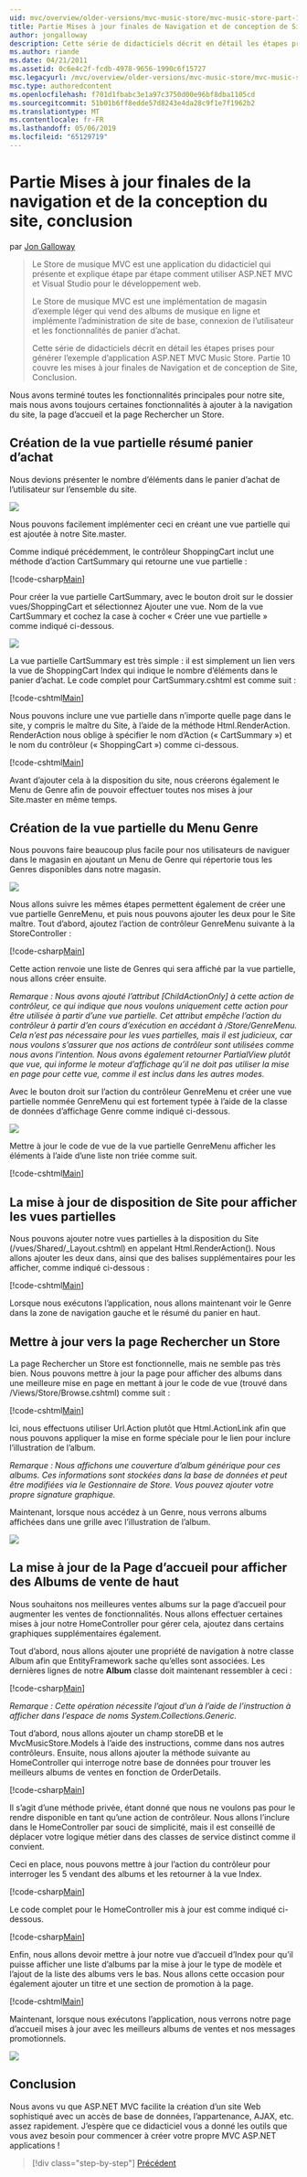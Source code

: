 ```yaml
---
uid: mvc/overview/older-versions/mvc-music-store/mvc-music-store-part-10
title: Partie Mises à jour finales de Navigation et de conception de Site, Conclusion | Microsoft Docs
author: jongalloway
description: Cette série de didacticiels décrit en détail les étapes prises pour générer l’exemple d’application ASP.NET MVC Music Store. Partie 10 couvre les mises à jour finales de Navigation et S....
ms.author: riande
ms.date: 04/21/2011
ms.assetid: 0c6e4c2f-fcdb-4978-9656-1990c6f15727
msc.legacyurl: /mvc/overview/older-versions/mvc-music-store/mvc-music-store-part-10
msc.type: authoredcontent
ms.openlocfilehash: f701d1fbabc3e1a97c3750d00e96bf8dba1105cd
ms.sourcegitcommit: 51b01b6ff8edde57d8243e4da28c9f1e7f1962b2
ms.translationtype: MT
ms.contentlocale: fr-FR
ms.lasthandoff: 05/06/2019
ms.locfileid: "65129719"
---
```

# <a name="part-10-final-updates-to-navigation-and-site-design-conclusion"></a>Partie Mises à jour finales de la navigation et de la conception du site, conclusion

par [Jon Galloway](https://github.com/jongalloway)

> Le Store de musique MVC est une application du didacticiel qui présente et explique étape par étape comment utiliser ASP.NET MVC et Visual Studio pour le développement web.  
>   
> Le Store de musique MVC est une implémentation de magasin d’exemple léger qui vend des albums de musique en ligne et implémente l’administration de site de base, connexion de l’utilisateur et les fonctionnalités de panier d’achat.  
>   
> Cette série de didacticiels décrit en détail les étapes prises pour générer l’exemple d’application ASP.NET MVC Music Store. Partie 10 couvre les mises à jour finales de Navigation et de conception de Site, Conclusion.

Nous avons terminé toutes les fonctionnalités principales pour notre site, mais nous avons toujours certaines fonctionnalités à ajouter à la navigation du site, la page d’accueil et la page Rechercher un Store.

## <a name="creating-the-shopping-cart-summary-partial-view"></a>Création de la vue partielle résumé panier d’achat

Nous devions présenter le nombre d’éléments dans le panier d’achat de l’utilisateur sur l’ensemble du site.

![](mvc-music-store-part-10/_static/image1.png)

Nous pouvons facilement implémenter ceci en créant une vue partielle qui est ajoutée à notre Site.master.

Comme indiqué précédemment, le contrôleur ShoppingCart inclut une méthode d’action CartSummary qui retourne une vue partielle :

[!code-csharp[Main](mvc-music-store-part-10/samples/sample1.cs)]

Pour créer la vue partielle CartSummary, avec le bouton droit sur le dossier vues/ShoppingCart et sélectionnez Ajouter une vue. Nom de la vue CartSummary et cochez la case à cocher « Créer une vue partielle » comme indiqué ci-dessous.

![](mvc-music-store-part-10/_static/image2.png)

La vue partielle CartSummary est très simple : il est simplement un lien vers la vue de ShoppingCart Index qui indique le nombre d’éléments dans le panier d’achat. Le code complet pour CartSummary.cshtml est comme suit :

[!code-cshtml[Main](mvc-music-store-part-10/samples/sample2.cshtml)]

Nous pouvons inclure une vue partielle dans n’importe quelle page dans le site, y compris le maître du Site, à l’aide de la méthode Html.RenderAction. RenderAction nous oblige à spécifier le nom d’Action (« CartSummary ») et le nom du contrôleur (« ShoppingCart ») comme ci-dessous.

[!code-cshtml[Main](mvc-music-store-part-10/samples/sample3.cshtml)]

Avant d’ajouter cela à la disposition du site, nous créerons également le Menu de Genre afin de pouvoir effectuer toutes nos mises à jour Site.master en même temps.

## <a name="creating-the-genre-menu-partial-view"></a>Création de la vue partielle du Menu Genre

Nous pouvons faire beaucoup plus facile pour nos utilisateurs de naviguer dans le magasin en ajoutant un Menu de Genre qui répertorie tous les Genres disponibles dans notre magasin.

![](mvc-music-store-part-10/_static/image3.png)

Nous allons suivre les mêmes étapes permettent également de créer une vue partielle GenreMenu, et puis nous pouvons ajouter les deux pour le Site maître. Tout d’abord, ajoutez l’action de contrôleur GenreMenu suivante à la StoreController :

[!code-csharp[Main](mvc-music-store-part-10/samples/sample4.cs)]

Cette action renvoie une liste de Genres qui sera affiché par la vue partielle, nous allons créer ensuite.

*Remarque : Nous avons ajouté l’attribut [ChildActionOnly] à cette action de contrôleur, ce qui indique que nous voulons uniquement cette action pour être utilisée à partir d’une vue partielle. Cet attribut empêche l’action du contrôleur à partir d’en cours d’exécution en accédant à /Store/GenreMenu. Cela n’est pas nécessaire pour les vues partielles, mais il est judicieux, car nous voulons s’assurer que nos actions de contrôleur sont utilisées comme nous avons l’intention. Nous avons également retourner PartialView plutôt que vue, qui informe le moteur d’affichage qu’il ne doit pas utiliser la mise en page pour cette vue, comme il est inclus dans les autres modes.*

Avec le bouton droit sur l’action du contrôleur GenreMenu et créer une vue partielle nommée GenreMenu qui est fortement typée à l’aide de la classe de données d’affichage Genre comme indiqué ci-dessous.

![](mvc-music-store-part-10/_static/image4.png)

Mettre à jour le code de vue de la vue partielle GenreMenu afficher les éléments à l’aide d’une liste non triée comme suit.

[!code-cshtml[Main](mvc-music-store-part-10/samples/sample5.cshtml)]

## <a name="updating-site-layout-to-display-our-partial-views"></a>La mise à jour de disposition de Site pour afficher les vues partielles

Nous pouvons ajouter notre vues partielles à la disposition du Site (/vues/Shared/\_Layout.cshtml) en appelant Html.RenderAction(). Nous allons ajouter les deux dans, ainsi que des balises supplémentaires pour les afficher, comme indiqué ci-dessous :

[!code-cshtml[Main](mvc-music-store-part-10/samples/sample6.cshtml)]

Lorsque nous exécutons l’application, nous allons maintenant voir le Genre dans la zone de navigation gauche et le résumé du panier en haut.

## <a name="update-to-the-store-browse-page"></a>Mettre à jour vers la page Rechercher un Store

La page Rechercher un Store est fonctionnelle, mais ne semble pas très bien. Nous pouvons mettre à jour la page pour afficher des albums dans une meilleure mise en page en mettant à jour le code de vue (trouvé dans /Views/Store/Browse.cshtml) comme suit :

[!code-cshtml[Main](mvc-music-store-part-10/samples/sample7.cshtml)]

Ici, nous effectuons utiliser Url.Action plutôt que Html.ActionLink afin que nous pouvons appliquer la mise en forme spéciale pour le lien pour inclure l’illustration de l’album.

*Remarque : Nous affichons une couverture d’album générique pour ces albums. Ces informations sont stockées dans la base de données et peut être modifiées via le Gestionnaire de Store. Vous pouvez ajouter votre propre signature graphique.*

Maintenant, lorsque nous accédez à un Genre, nous verrons albums affichées dans une grille avec l’illustration de l’album.

![](mvc-music-store-part-10/_static/image5.png)

## <a name="updating-the-home-page-to-show-top-selling-albums"></a>La mise à jour de la Page d’accueil pour afficher des Albums de vente de haut

Nous souhaitons nos meilleures ventes albums sur la page d’accueil pour augmenter les ventes de fonctionnalités. Nous allons effectuer certaines mises à jour notre HomeController pour gérer cela, ajoutez dans certains graphiques supplémentaires également.

Tout d’abord, nous allons ajouter une propriété de navigation à notre classe Album afin que EntityFramework sache qu’elles sont associées. Les dernières lignes de notre **Album** classe doit maintenant ressembler à ceci :

[!code-csharp[Main](mvc-music-store-part-10/samples/sample8.cs)]

*Remarque : Cette opération nécessite l’ajout d’un à l’aide de l’instruction à afficher dans l’espace de noms System.Collections.Generic.*

Tout d’abord, nous allons ajouter un champ storeDB et le MvcMusicStore.Models à l’aide des instructions, comme dans nos autres contrôleurs. Ensuite, nous allons ajouter la méthode suivante au HomeController qui interroge notre base de données pour trouver les meilleurs albums de ventes en fonction de OrderDetails.

[!code-csharp[Main](mvc-music-store-part-10/samples/sample9.cs)]

Il s’agit d’une méthode privée, étant donné que nous ne voulons pas pour le rendre disponible en tant qu’une action de contrôleur. Nous allons l’inclure dans le HomeController par souci de simplicité, mais il est conseillé de déplacer votre logique métier dans des classes de service distinct comme il convient.

Ceci en place, nous pouvons mettre à jour l’action du contrôleur pour interroger les 5 vendant des albums et les retourner à la vue Index.

[!code-csharp[Main](mvc-music-store-part-10/samples/sample10.cs)]

Le code complet pour le HomeController mis à jour est comme indiqué ci-dessous.

[!code-csharp[Main](mvc-music-store-part-10/samples/sample11.cs)]

Enfin, nous allons devoir mettre à jour notre vue d’accueil d’Index pour qu’il puisse afficher une liste d’albums par la mise à jour le type de modèle et l’ajout de la liste des albums vers le bas. Nous allons cette occasion pour également ajouter un titre et une section de promotion à la page.

[!code-cshtml[Main](mvc-music-store-part-10/samples/sample12.cshtml)]

Maintenant, lorsque nous exécutons l’application, nous verrons notre page d’accueil mises à jour avec les meilleurs albums de ventes et nos messages promotionnels.

![](mvc-music-store-part-10/_static/image1.jpg)

## <a name="conclusion"></a>Conclusion

Nous avons vu que ASP.NET MVC facilite la création d’un site Web sophistiqué avec un accès de base de données, l’appartenance, AJAX, etc. assez rapidement. J’espère que ce didacticiel vous a donné les outils que vous avez besoin pour commencer à créer votre propre MVC ASP.NET applications !

> [!div class="step-by-step"]
> [Précédent](mvc-music-store-part-9.md)
